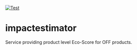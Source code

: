 [![Test](https://github.com/openfoodfacts/impactestimator/actions/workflows/test.yml/badge.svg)](https://github.com/openfoodfacts/impactestimator/actions/workflows/test.yml)

# impactestimator
Service providing product level Eco-Score for OFF products.
